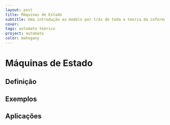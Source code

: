 ```yaml
---
layout: post
title: Máquinas de Estado
subtitle: Uma introdução ao modelo por trás de toda a teoria da informação e computação moderna.
cover: 
tags: automato teórico
project: automato
color: mahogany 
---
```


# Máquinas de Estado

## Definição

## Exemplos

## Aplicações